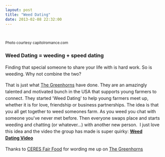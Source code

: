 ```yaml
---
layout: post
title: "Weed Dating"
date: 2013-02-08 22:32:00
---
```


 

<small><img alt="" class="imagecache-WYSIWYG_medium wysiwyg_img" src="/sites/default/files/imagecache/WYSIWYG_medium/wysiwyg_images/story/DSC_3180-Edit-Edit.jpg" style="line-height: 1.5; font-size: 12px;" /><br /> Photo courtesy capitolromance.com</small>

### Weed Dating = weeding + speed dating

<span style="line-height: 1.5;">Finding that special someone to share your life with is hard work. So is weeding. Why not combine the two?</span>

<span style="line-height: 1.5;">That is just what </span><a href="http://www.thegreenhorns.net/" style="line-height: 1.5;" target="_blank">The Greenhorns</a><span style="line-height: 1.5;"> have done. They</span><b style="line-height: 1.5;"> </b><span style="line-height: 1.5;">are an amazingly talented and motivated bunch in the USA that supports young farmers to connect. They started 'Weed Dating' to help young farmers meet up, whether it is for love, friendship or business partnerships. The idea is that you all get together to weed someones farm. As you weed you chat with someone you've never met before. Then everyone swaps place and starts weeding and chatting (or whatever...) with another new person.  I just love this idea and the video the group has made is super quirky: </span><b style="line-height: 1.5;"><a href="http://vimeo.com/50341101" target="_blank">Weed Dating Video</a></b>

<span style="line-height: 1.5;">Thanks to </span><a href="http://www.ceres.org.au/Main/ceres-fair-food.html" style="line-height: 1.5;" target="_blank">CERES Fair Food</a><span style="line-height: 1.5;"> for wording me up on </span><a href="http://www.thegreenhorns.net/" style="line-height: 1.5;" target="_blank">The Greenhorns</a>